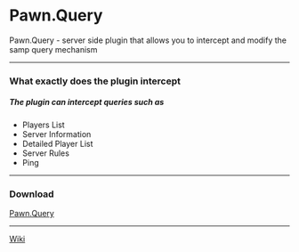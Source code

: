 # Pawn.Query

Pawn.Query - server side plugin that allows you to intercept and modify the samp query mechanism

---

### **What exactly does the plugin intercept**

##### The plugin can intercept queries such as

- Players List
- Server Information
- Detailed Player List
- Server Rules
- Ping

---

### **Download**

[Pawn.Query](https://github.com/oukibt/Pawn.Query/releases/tag/1.0)

---

[Wiki](https://github.com/oukibt/Pawn.Query/wiki)
